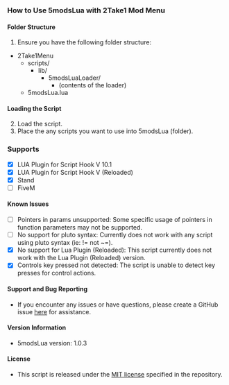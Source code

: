 ### How to Use 5modsLua with 2Take1 Mod Menu
#### Folder Structure
1. Ensure you have the following folder structure:
- 2Take1Menu
  - scripts/
      - lib/
        - 5modsLuaLoader/
          - (contents of the loader)
  - 5modsLua.lua
 
#### Loading the Script
2. Load the script.
3. Place the any scripts you want to use into 5modsLua (folder).

### Supports
- [x] LUA Plugin for Script Hook V 10.1
- [x] LUA Plugin for Script Hook V (Reloaded)
- [x] Stand
- [ ] FiveM

#### Known Issues
- [ ] Pointers in params unsupported: Some specific usage of pointers in function parameters may not be supported.
- [ ] No support for pluto syntax: Currently does not work with any script using pluto syntax (ie: != not ~=).
- [x] No support for Lua Plugin (Reloaded): This script currently does not work with the Lua Plugin (Reloaded) version.
- [x] Controls key pressed not detected: The script is unable to detect key presses for control actions.

#### Support and Bug Reporting
- If you encounter any issues or have questions, please create a GitHub issue [here](https://github.com/Rimmuru/Gta5-Mods-Lua-Loader/issues) for assistance.

#### Version Information
- 5modsLua version: 1.0.3

#### License
- This script is released under the [MIT license](https://github.com/Rimmuru/Gta5-Mods-Lua-Loader/tree/main?tab=MIT-1-ov-file) specified in the repository.

